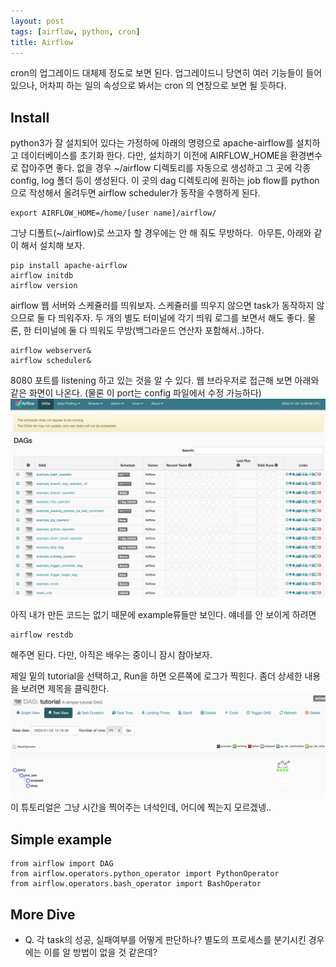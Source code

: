 ```yaml
---
layout: post
tags: [airflow, python, cron]
title: Airflow
---
```


cron의 업그레이드 대체제 정도로 보면 된다. 업그레이드니 당연히 여러 기능들이 들어 있으나, 어차피 하는 일의 속성으로 봐서는 cron 의 연장으로 보면 될 듯하다.

## Install

python3가 잘 설치되어 있다는 가정하에 아래의 명령으로 apache-airflow를 설치하고 데이터베이스를 초기화 한다. 다만, 설치하기 이전에 AIRFLOW_HOME을 환경변수로 잡아주면 좋다. 없을 경우 ~/airflow 디렉토리를 자동으로 생성하고 그 곳에 각종 config, log 폴더 등이 생성된다. 이 곳의 dag 디렉토리에 원하는 job flow를 python으로 작성해서 올려두면 airflow scheduler가 동작을 수행하게 된다.
```
export AIRFLOW_HOME=/home/[user name]/airflow/
```
그냥 디폴트(~/airflow)로 쓰고자 할 경우에는 안 해 줘도 무방하다. 
아무튼, 아래와 같이 해서 설치해 보자.
```
pip install apache-airflow
airflow initdb
airflow version
```
airflow 웹 서버와 스케쥴러를 띄워보자. 스케쥴러를 띄우지 않으면 task가 동작하지 않으므로 둘 다 띄워주자. 두 개의 별도 터미널에 각기 띄워 로그를 보면서 해도 좋다. 물론, 한 터미널에 둘 다 띄워도 무방(백그라운드 연산자 포함해서..)하다.
```
airflow webserver&
airflow scheduler&
```
8080 포트를 listening 하고 있는 것을 알 수 있다. 웹 브라우저로 접근해 보면 아래와 같은 화면이 나온다. (물론 이 port는 config 파일에서 수정 가능하다)
![web](/assets/images/2020-02-24-23-26-44.png)

아직 내가 만든 코드는 없기 때문에 example류들만 보인다. 얘네를 안 보이게 하려면 
```
airflow restdb
```
해주면 된다. 다만, 아직은 배우는 중이니 잠시 참아보자.


제일 밑의 tutorial을 선택하고, Run을 하면 오른쪽에 로그가 찍힌다.
좀더 상세한 내용을 보려면 제목을 클릭한다.
![screen](/assets/images/2020-02-24-23-27-13.png)
이 튜토리얼은 그냥 시간을 찍어주는 녀석인데, 어디에 찍는지 모르겠넹..


## Simple example

```
from airflow import DAG
from airflow.operators.python_operator import PythonOperator
from airflow.operators.bash_operator import BashOperator
```

## More Dive


- Q. 각 task의 성공, 실패여부를 어떻게 판단하나? 별도의 프로세스를 분기시킨 경우에는 이를 알 방법이 없을 것 같은데?